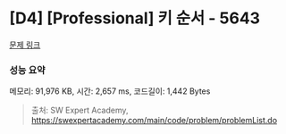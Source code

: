 # [D4] [Professional] 키 순서 - 5643 

[문제 링크](https://swexpertacademy.com/main/code/problem/problemDetail.do?contestProbId=AWXQsLWKd5cDFAUo) 

### 성능 요약

메모리: 91,976 KB, 시간: 2,657 ms, 코드길이: 1,442 Bytes



> 출처: SW Expert Academy, https://swexpertacademy.com/main/code/problem/problemList.do
